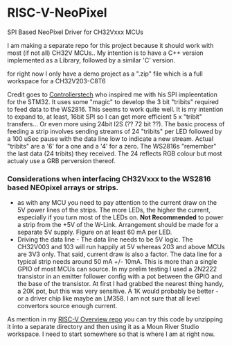 # RISC-V-NeoPixel
SPI Based NeoPixel Driver for CH32Vxxx MCUs

I am making a separate repo for this project because it should work with most (if not all) CH32V MCUs..
My intention is to have a C++ version implemented as a Library, followed by a similar 'C' version.

for right now I only have a demo project as a ".zip" file which is a full workspace for a CH32V203-C8T6

Credit goes to [Controllerstech](https://controllerstech.com/ws2812-leds-using-spi/) who inspired me with his SPI impleentation for the STM32.  It uses some "magic" to develop the 3 bit "tribits" required to feed data to the WS2816.  This seems to work quite well.  It is my intention to expand to, at least, 16bit SPI so I can get more efficient 5 x "tribit" transfers...  Or even more using 24bit I2S (?? 72 bit ??).  The basic process of feeding a strip involves sending streams of 24 "tribits" per LED followed by a 100 uSec pause with the data line low to indicate a new stream.  Actual "tribits" are a '6' for a one and a '4' for a zero.  The WS2816s "remember" the last data (24 tribits) they received.  The 24 reflects RGB colour but most actualy use a GRB perversion thereof.

### Considerations when interfacing CH32Vxxx to the WS2816 based NEOpixel arrays or strips.

* as with any MCU you need to pay attention to the current draw on the 5V power lines of the strips.  The more LEDs, the higher the current, especially if you turn most of the LEDs on.  <b>Not Recommended</b> to power a strip from the +5V of the W-Link.  Arrangement should be made for a separate 5V supply.  Figure on at least 60 mA per LED.
* Driving the data line - The data line needs to be 5V logic.  The CH32V003 and 103 will run happily at 5V whereas 203 and above MCUs are 3V3 only.  That said, current draw is also a factor.  The data line for a typical strip needs around 50 mA +/- 10mA.  This is more than a single GPIO of most MCUs can source.  In my prelim testing I used a 2N2222 transistor in an emitter follower config with a pot between the GPIO and the base of the transistor.  At first I had grabbed the nearest thing handy, a 20K pot, but this was very sensitive.  A 1K would probably be better - or a driver chip like maybe an LM358.  I am not sure that all level convertors source enough current.

As mention in my [RISC-V Overview repo](https://github.com/CanHobby/RISC-V) you can try this code by unzipping it into a separate directory and then using it as a Moun River Studio workspace.  I need to start somewhere so that is where I am at right now.
